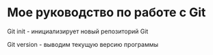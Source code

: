 # Мое руководство по работе с Git

Git init - инициализирует новый репозиторий Git

Git version -  выводим текущую версию программы
